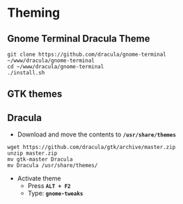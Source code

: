 # Theming

## Gnome Terminal Dracula Theme

```text
git clone https://github.com/dracula/gnome-terminal ~/www/dracula/gnome-terminal
cd ~/www/dracula/gnome-terminal
./install.sh
```

## GTK themes

## Dracula

* Download and move the contents to **`/usr/share/themes`**

```text
wget https://github.com/dracula/gtk/archive/master.zip
unzip master.zip
mv gtk-master Dracula
mv Dracula /usr/share/themes/
```

* Activate theme
  * Press **`ALT + F2`**
  * Type: **`gnome-tweaks`**

